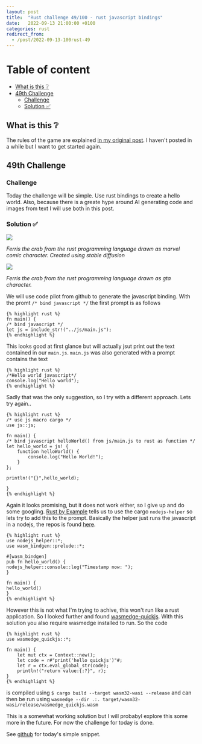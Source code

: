 ```yaml
---
layout: post
title:  "Rust challenge 49/100 - rust javascript bindings"
date:   2022-09-13 21:00:00 +0100
categories: rust
redirect_from:
  - /post/2022-09-13-100rust-49
---
```



#  Table of content
<!-- MarkdownTOC autolink="true" -->

- [What is this :grey_question:](#what-is-this-grey_question)
- [49th Challenge](#49th-challenge)
    - [Challenge](#challenge)
    - [Solution :white_check_mark:](#solution-white_check_mark)

<!-- /MarkdownTOC -->

## What is this :grey_question: 

The rules of the game are explained [in my original post](https://maebli.github.io/rust/2021/10/18/100rust.html). 
I haven't posted in a while but I want to get started again. 

## 49th Challenge
### Challenge

Today the challenge will be simple. Use rust bindings to create a hello world. Also, because there is a greate hype around AI generating code and images from text I will use both in this post.


### Solution :white_check_mark:

![](/assets/img/ferris1.jpeg)

*Ferris the crab from the rust programming language drawn as marvel comic character. Created using stable diffusion*

![](/assets/img/ferris2.png)

*Ferris the crab from the rust programming language drawn as gta character.*

We will use code pilot from github to generate the javascript binding. With the promt `/* bind javascript */` the first prompt is as follows

	{% highlight rust %}
    fn main() {
    /* bind javascript */
    let js = include_str!("../js/main.js");
	{% endhighlight %}

This looks good at first glance but will actually jsut print out the text contained in our `main.js`. `main.js` was also generated with a prompt contains the text 

    {% highlight rust %}
    /*Hello world javascript*/
    console.log("Hello world");
    {% endhighlight %}

Sadly that was the only suggestion, so I try with a different approach. Lets try again.. 

    {% highlight rust %}
    /* use js macro cargo */
    use js::js;

    fn main() {
    /* bind javascript helloWorld() from js/main.js to rust as function */
    let hello_world = js! {
        function helloWorld() {
            console.log("Hello World!");
        }
    };

    println!("{}",hello_world);

    }
    {% endhighlight %}

Again it looks promising, but it does not work either, so I give up and do some googling. [Rust by Example](https://rust-by-example-ext.com/webassembly/nodejshelper.html) tells us to use the cargo `nodejs-helper` so lets try to add this to the prompt. Basically the helper just runs the javascript in a nodejs, the repos is found [here](https://github.com/second-state/nodejs-helper).


    {% highlight rust %}
    use nodejs_helper::*;
    use wasm_bindgen::prelude::*;

    #[wasm_bindgen]
    pub fn hello_world() {
    nodejs_helper::console::log("Timestamp now: ");
    }

    fn main() {
    hello_world()
    }
    {% endhighlight %}

However this is not what I'm trying to achive, this won't run like a rust application. So I looked further and found [wasmedge-quickjs](https://github.com/second-state/wasmedge-quickjs).
With this solution you also require wasmedge installed to run. So the code

    {% highlight rust %}
    use wasmedge_quickjs::*;

    fn main() {
        let mut ctx = Context::new();
        let code = r#"print('hello quickjs')"#;
        let r = ctx.eval_global_str(code);
        println!("return value:{:?}", r);
    }
    {% endhighlight %}

is compiled using `$ cargo build --target wasm32-wasi --release` and can then be run using `wasmedge --dir .:. target/wasm32-wasi/release/wasmedge_quickjs.wasm`

This is a somewhat working solution but I will probabyl explore this some more in the future. For now the challenge for today is done. 

See [github](https://github.com/maebli/100rustsnippets/tree/master/binding-javascript) for today's simple snippet. 

